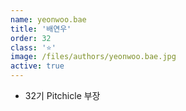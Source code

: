 ```yaml
---
name: yeonwoo.bae
title: '배연우'
order: 32
class: '⭐'
image: /files/authors/yeonwoo.bae.jpg
active: true
---
```


- 32기 Pitchicle 부장

